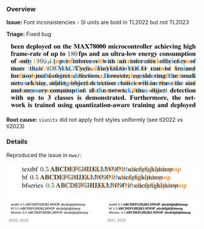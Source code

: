 ### Overview

**Issue:** Font inconsistencies - SI units are bold in TL2022 but not TL2023

**Triage:** Fixed bug

![issue](issue.png)

**Root cause:** `siunitx` did not apply font styles uniformly (see tl2022 vs tl2023)

### Details

Reproduced the issue in `mwe/`:

![reproduced changes in font styles](reproduced-behaviour.png)

